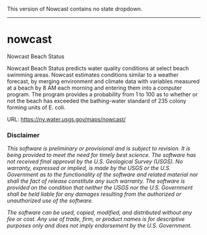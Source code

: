 This version of Nowcast contains no state dropdown.

-----------------------------------------------
# nowcast
Nowcast Beach Status

Nowcast Beach Status predicts water quality conditions at select beach swimming areas. Nowcast estimates conditions similar to a weather forecast, by merging environment and climate data with variables measured at a beach by 8 AM each morning and entering them into a computer program. The program provides a probability from 1 to 100 as to whether or not the beach has exceeded the bathing-water standard of 235 colony forming units of E. coli.

URL: https://ny.water.usgs.gov/maps/nowcast/

### Disclaimer

<i>This software is preliminary or provisional and is subject to revision. It is being provided to meet the need for timely best science. The software has not received final approval by the U.S. Geological Survey (USGS). No warranty, expressed or implied, is made by the USGS or the U.S. Government as to the functionality of the software and related material nor shall the fact of release constitute any such warranty. The software is provided on the condition that neither the USGS nor the U.S. Government shall be held liable for any damages resulting from the authorized or unauthorized use of the software.

The software can be used, copied, modified, and distributed without any fee or cost. Any use of trade, firm, or product names is for descriptive purposes only and does not imply endorsement by the U.S. Government.</i>
